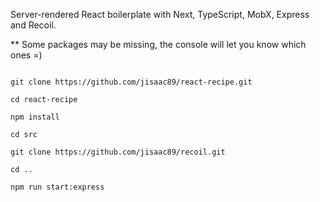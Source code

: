 Server-rendered React boilerplate with Next, TypeScript, MobX, Express and Recoil.

** Some packages may be missing, the console will let you know which ones =)

````

git clone https://github.com/jisaac89/react-recipe.git

cd react-recipe

npm install

cd src

git clone https://github.com/jisaac89/recoil.git

cd ..

npm run start:express

````
